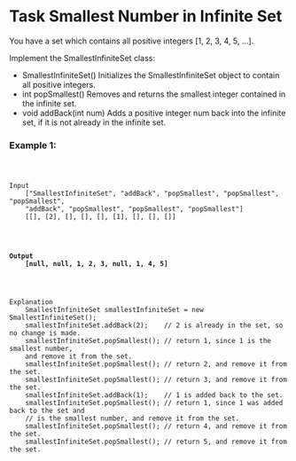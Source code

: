 <h1>Task Smallest Number in Infinite Set</h1>

<p>You have a set which contains all positive integers [1, 2, 3, 4, 5, ...].</p>

<p>Implement the SmallestInfiniteSet class:</p>

<ul>
    <li>SmallestInfiniteSet() Initializes the SmallestInfiniteSet object to contain 
    all positive integers.</li>
    <li>int popSmallest() Removes and returns the smallest integer contained in 
    the infinite set.</li>
    <li>void addBack(int num) Adds a positive integer num back into the infinite 
    set, if it is not already in the infinite set.</li>
</ul>

<h3>Example 1:</h3>

<pre><code>
    <p>Input
    ["SmallestInfiniteSet", "addBack", "popSmallest", "popSmallest", "popSmallest", 
    "addBack", "popSmallest", "popSmallest", "popSmallest"]
    [[], [2], [], [], [], [1], [], [], []]</p>
    <h4>Output
    [null, null, 1, 2, 3, null, 1, 4, 5]</h4>
    <p>Explanation
    SmallestInfiniteSet smallestInfiniteSet = new SmallestInfiniteSet();
    smallestInfiniteSet.addBack(2);    // 2 is already in the set, so no change is made.
    smallestInfiniteSet.popSmallest(); // return 1, since 1 is the smallest number, 
    and remove it from the set.
    smallestInfiniteSet.popSmallest(); // return 2, and remove it from the set.
    smallestInfiniteSet.popSmallest(); // return 3, and remove it from the set.
    smallestInfiniteSet.addBack(1);    // 1 is added back to the set.
    smallestInfiniteSet.popSmallest(); // return 1, since 1 was added back to the set and
    // is the smallest number, and remove it from the set.
    smallestInfiniteSet.popSmallest(); // return 4, and remove it from the set.
    smallestInfiniteSet.popSmallest(); // return 5, and remove it from the set.</p>
</code></pre>
